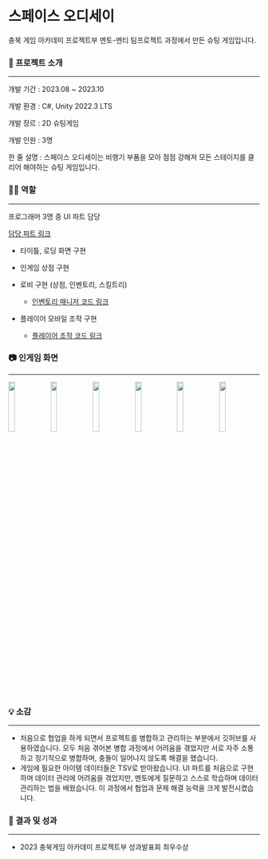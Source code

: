 # 스페이스 오디세이

충북 게임 아카데미 프로젝트부 멘토-멘티 팀프로젝트 과정에서 만든 슈팅 게임입니다.



### 📝 프로젝트 소개

***
개발 기간 : 2023.08 ~ 2023.10

개발 환경 : C#, Unity 2022.3 LTS

개발 장르 : 2D 슈팅게임

개발 인원 : 3명

한 줄 설명 : 스페이스 오디세이는 비행기 부품을 모아 점점 강해져 모든 스테이지를 클리어 해야하는 슈팅 게임입니다.



### 🙋‍♂️ 역할

***
프로그래머 3명 중 UI 파트 담당

[담당 파트 링크](https://github.com/gdadan/SpaceOdyssey/tree/main/Assets/UI_AH)

- 타이틀, 로딩 화면 구현

- 인게임 상점 구현

- 로비 구현 (상점, 인벤토리, 스킬트리)

  - [인벤토리 매니저 코드 링크](https://github.com/gdadan/SpaceOdyssey/blob/main/Assets/UI_AH/Scripts/UI/Manager/InventoryManager.cs)

- 플레이어 모바일 조작 구현

  - [플레이어 조작 코드 링크](https://github.com/gdadan/SpaceOdyssey/blob/main/Assets/UI_AH/Scripts/PlayerController.cs)



### 📷 인게임 화면

***
<img src="https://github.com/user-attachments/assets/03478852-d60a-4828-8036-533ef9698249"  width="16%" height="16%">
<img src="https://github.com/user-attachments/assets/06e3603e-eb4e-48b9-a309-e19008add157"  width="16%" height="16%">
<img src="https://github.com/user-attachments/assets/da9dd54e-930b-4531-b104-1d4d7a8bcb50"  width="16%" height="16%">
<img src="https://github.com/user-attachments/assets/3d826df0-8aae-4787-9bf1-2da3a9c154eb"  width="16%" height="16%">
<img src="https://github.com/user-attachments/assets/dbe31d67-3cb7-46c0-bb27-ad098d629077"  width="16%" height="16%">
<img src="https://github.com/user-attachments/assets/86d1a330-d1a6-4ece-acc9-dfe6396a4297"  width="16%" height="16%">



### 💡 소감

***
- 처음으로 협업을 하게 되면서 프로젝트를 병합하고 관리하는 부분에서 깃허브를 사용하였습니다. 모두 처음 겪어본 병합 과정에서 어려움을 겪었지만 서로 자주 소통하고 정기적으로 병합하며, 충돌이 일어나지 않도록 해결을 했습니다.
- 게임에 필요한 아이템 데이터들은 TSV로 받아왔습니다. UI 파트를 처음으로 구현하며 데이터 관리에 어려움을 겪었지만, 멘토에게 질문하고 스스로 학습하며 데이터 관리하는 법을 배웠습니다. 이 과정에서 협업과 문제 해결 능력을 크게 발전시켰습니다.



### 🎯 결과 및 성과

***
- 2023 충북게임 아카데미 프로젝트부 성과발표회 최우수상

